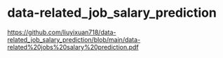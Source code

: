 # data-related_job_salary_prediction


https://github.com/liuyixuan718/data-related_job_salary_prediction/blob/main/data-related%20jobs%20salary%20prediction.pdf
